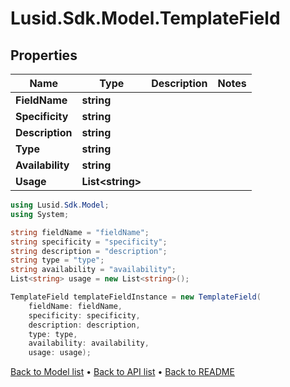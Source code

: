 # Lusid.Sdk.Model.TemplateField

## Properties

Name | Type | Description | Notes
------------ | ------------- | ------------- | -------------
**FieldName** | **string** |  | 
**Specificity** | **string** |  | 
**Description** | **string** |  | 
**Type** | **string** |  | 
**Availability** | **string** |  | 
**Usage** | **List&lt;string&gt;** |  | 

```csharp
using Lusid.Sdk.Model;
using System;

string fieldName = "fieldName";
string specificity = "specificity";
string description = "description";
string type = "type";
string availability = "availability";
List<string> usage = new List<string>();

TemplateField templateFieldInstance = new TemplateField(
    fieldName: fieldName,
    specificity: specificity,
    description: description,
    type: type,
    availability: availability,
    usage: usage);
```

[Back to Model list](../README.md#documentation-for-models) &#8226; [Back to API list](../README.md#documentation-for-api-endpoints) &#8226; [Back to README](../README.md)
